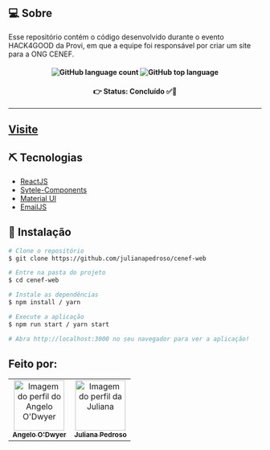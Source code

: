 ## 💻 Sobre

Esse repositório contém o código desenvolvido durante o evento HACK4GOOD da Provi, em que a equipe foi responsável por criar um site para a ONG CENEF. 

<h4 align='center'>
  <img alt="GitHub language count" src="https://img.shields.io/github/languages/count/julianapedroso/cenef-web"> <img alt="GitHub top language" src="https://img.shields.io/github/languages/top/julianapedroso/cenef-web">
</h4>

<h4 align='center'>
👉 Status: Concluído ✅👏
</h4>
<hr />

## [Visite](https://cenef.netlify.app/)

## ⛏ Tecnologias

- [ReactJS](https://reactjs.org/)
- [Sytele-Components](https://styled-components.com/)
- [Material UI](https://styled-components.com/)
- [EmailJS](https://www.emailjs.com/)

## 🚀 Instalação

```bash
# Clone o repositório
$ git clone https://github.com/julianapedroso/cenef-web

# Entre na pasta do projeto
$ cd cenef-web

# Instale as dependências
$ npm install / yarn

# Execute a aplicação
$ npm run start / yarn start

# Abra http://localhost:3000 no seu navegador para ver a aplicação!
```
## Feito por:
<table>
  <tr>
    <td align="center"><a href="https://github.com/AngeloVSO">
    <img src="https://avatars.githubusercontent.com/u/70985334?v=4" width="100px" alt="Imagem do perfil do
    Angelo O'Dwyer"/>
    <br />
    <sub><b>Angelo O'Dwyer</b></sub><br /></td>
    <td align="center"><a href="https://github.com/julianapedroso">
    <img src="https://avatars.githubusercontent.com/u/68782453?v=4" width="100px" alt="Imagem do perfil da Juliana"/>
    <br />
    <sub><b>Juliana Pedroso</b></sub><br /></td>     
</table>
